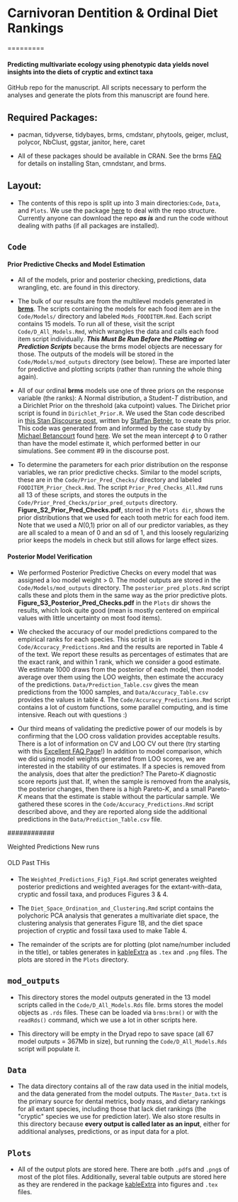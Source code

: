 
# Carnivoran Dentition & Ordinal Diet Rankings 
=========

#### Predicting multivariate ecology using phenotypic data yields novel insights into the diets of cryptic and extinct taxa

GitHub repo for the manuscript. All scripts necessary to perform the analyses and generate the plots from this manuscript are found here.

## Required Packages:

- pacman, tidyverse, tidybayes, brms, cmdstanr, phytools, geiger, mclust, polycor, NbClust, ggstar, janitor, here, caret

- All of these packages should be available in CRAN. See the brms [FAQ](https://github.com/paul-buerkner/brms#faq) for details on installing Stan, cmndstanr, and brms. 

## Layout:

- The contents of this repo is split up into 3 main directories:`Code`, `Data`, and `Plots`. We use the package [here](https://here.r-lib.org/) to deal with the repo structure. Currently anyone can download the repo ***as is*** and run the code without dealing with paths (if all packages are installed).

## **`Code`** 

#### Prior Predictive Checks and Model Estimation
- All of the models, prior and posterior checking, predictions, data wrangling, etc. are found in this directory.

- The bulk of our results are from the multilevel models generated in [**brms**](https://github.com/paul-buerkner/brms). The scripts containing the models for each food item are in the `Code/Models/` directory and labeled `Mods_FOODITEM.Rmd`. Each script contains 15 models. To run all of these, visit the script `Code/D_All_Models.Rmd`, which wrangles the data and calls each food item script individually. ***This Must Be Run Before the Plotting or Prediction Scripts*** because the brms model objects are necessary for those. The outputs of the models will be stored in the `Code/Models/mod_outputs` directory (see below). These are imported later for predictive and plotting scripts (rather than running the whole thing again).

- All of our ordinal **brms** models use one of three priors on the response variable (the ranks): A Normal distribution, a Student-$T$ distribution, and a  Dirichlet Prior on the threshold (aka cutpoint) values. The Dirichet prior script is found in `Dirichlet_Prior.R`. We used the Stan code described in [this Stan Discourse post](https://discourse.mc-stan.org/t/dirichlet-prior-on-ordinal-regression-cutpoints-in-brms/20640/3), written by [Staffan Betnèr](https://github.com/StaffanBetner), to create this prior. This code was generated from and informed by the case study by [Michael Betancourt](https://betanalpha.github.io/) found [here](https://betanalpha.github.io/assets/case_studies/ordinal_regression.html). We set the mean intercept	$\phi$ to 0 rather than have the model estimate it, which performed better in our simulations. See comment #9 in the discourse post.

- To determine the parameters for each prior distribution on the response variables, we ran prior predictive checks. Similar to the model scripts, these are in the `Code/Prior_Pred_Checks/` directory and labeled `FOODITEM_Prior_Check.Rmd`. The script `Prior_Pred_Checks_All.Rmd` runs all 13 of these scripts, and stores the outputs in the `Code/Prior_Pred_Checks/prior_pred_outputs` directory. **Figure_S2_Prior_Pred_Checks.pdf**, stored in the `Plots dir`, shows the prior distributions that we used for each tooth metric for each food item. Note that we used a $N$(0,1) prior on all of our predictor variables, as they are all scaled to a mean of 0 and an sd of 1, and this loosely regularizing prior keeps the models in check but still allows for large effect sizes. 

#### Posterior Model Verification

- We performed Posterior Predictive Checks on every model that was assigned a loo model weight > 0. The model outputs are stored in the `Code/Models/mod_outputs` directory. The `posterior_pred_plots.Rmd` script calls these and plots them in the same way as the prior predictive plots. **Figure_S3_Posterior_Pred_Checks.pdf** in the `Plots` dir shows the results, which look quite good (mean is mostly centered on empirical values with little uncertainty on most food items). 

- We checked the accuracy of our model predictions compared to the empirical ranks for each species. This script is in `Code/Accuracy_Predictions.Rmd` and the results are reported in Table 4 of the text. We report these results as percentages of estimates that are the exact rank, and within 1 rank, which we consider a good estimate. We estimate 1000 draws from the posterior of each model, then model average over them using the LOO weights, then estimate the accuracy of the predictions. `Data/Prediction_Table.csv` gives the mean predictions from the 1000 samples, and `Data/Accuracy_Table.csv` provides the values in table 4. The `Code/Accuracy_Predictions.Rmd` script contains a lot of custom functions, some parallel computing, and is time intensive. Reach out with questions :)

- Our third means of validating the predictive power of our models is by confirming that the LOO cross validation provides acceptable results. There is a lot of information on CV and LOO CV out there (try starting with this [Excellent FAQ Page](https://mc-stan.org/loo/articles/online-only/faq.html)!) In addition to model comparison, which we did using model weights generated from LOO scores, we are interested in the stability of our estimates. If a species is removed from the analysis, does that alter the prediction? The Pareto-$K$ diagnostic score reports just that. If, when the sample is removed from the analysis, the posterior changes, then there is a high Pareto-$K$, and a small Pareto-$K$ means that the estimate is stable without the particular sample. We gathered these scores in the `Code/Accuracy_Predictions.Rmd` script described above, and they are reported along side the additional predictions in the `Data/Prediction_Table.csv` file. 

############

Weighted Predictions New runs 


####
OLD Past THis
####
- The `Weighted_Predictions_Fig3_Fig4.Rmd` script generates weighted posterior predictions and weighted averages for the extant-with-data, cryptic and fossil taxa, and produces Figures 3 & 4. 

- The `Diet_Space_Ordination_and_Clustering.Rmd` script contains the polychoric PCA analysis that generates a multivariate diet space, the clustering analysis that generates Figure 1B, and the diet space projection of cryptic and fossil taxa used to make Table 4.

- The remainder of the scripts are for plotting (plot name/number included in the title), or tables generates in [kableExtra](https://cran.r-project.org/web/packages/kableExtra/vignettes/awesome_table_in_html.html) as `.tex` and `.png` files. The plots are stored in the `Plots` directory.

## **`mod_outputs`** 

- This directory stores the model outputs generated in the 13 model scripts called in the `Code/D_All_Models.Rds` file. brms stores the model objects as `.rds` files. These can be loaded via `brms:brm()` or with the `readRds()` command, which we use a lot in other scripts here. 

- This directory will be empty in the Dryad repo to save space (all 67 model outputs = 367Mb in size), but running the `Code/D_All_Models.Rds` script will populate it. 


## **`Data`** 

- The data directory contains all of the raw data used in the initial models, and the data generated from the model outputs. The `Master_Data.txt` is the primary source for dental metrics, body mass, and dietary rankings for all extant species, including those that lack diet rankings (the "cryptic" species we use for prediction later). We also store results in this directory because **every output is called later as an input**, either for additional analyses, predictions, or as input data for a plot. 

## **`Plots`** 

- All of the output plots are stored here. There are both `.pdf`s and `.png`s of most of the plot files. Additionally, several table outputs are stored here as they are rendered in the package [kableExtra](https://cran.r-project.org/web/packages/kableExtra/vignettes/awesome_table_in_html.html) into figures and `.tex` files. 


